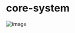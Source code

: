 # core-system

![image](https://user-images.githubusercontent.com/6486875/59804725-8b9c4e00-92c5-11e9-8e12-58311ceeab64.png)
